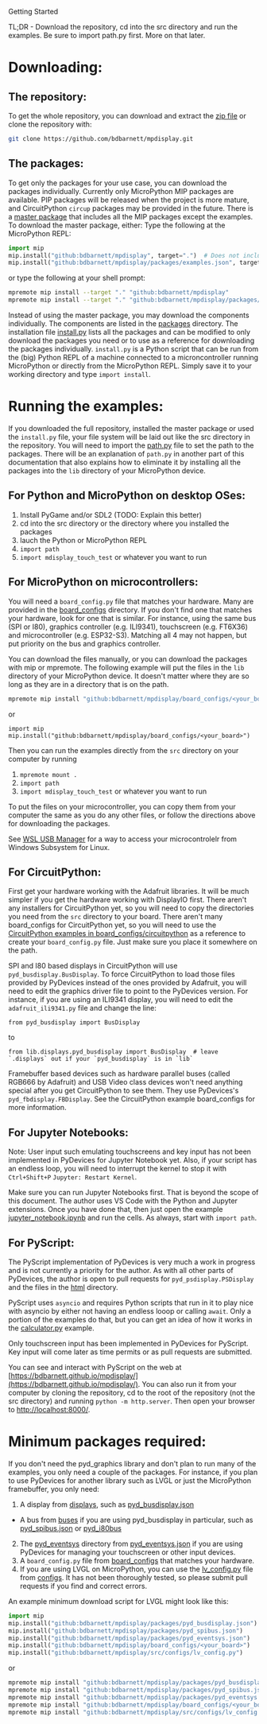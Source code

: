 Getting Started

TL;DR - Download the repository, cd into the src directory and run the examples.  Be sure to import path.py first.  More on that later.

# Downloading:
## The repository:
To get the whole repository, you can download and extract the [zip file](https://github.com/bdbarnett/mpdisplay/archive/refs/heads/main.zip) or clone the repository with:
```bash
git clone https://github.com/bdbarnett/mpdisplay.git
```

## The packages:
To get only the packages for your use case, you can download the packages individually.  Currently only MicroPython MIP packages are available.  PIP packages will be released when the project is more mature, and CircuitPython `circup` packages may be provided in the future.  There is a [master package](../package.json) that includes all the MIP packages except the examples.  To download the master package, either:
Type the following at the MicroPython REPL:
```python
import mip
mip.install("github:bdbarnett/mpdisplay", target=".")  # Does not include examples
mip.install("github:bdbarnett/mpdisplay/packages/examples.json", target=".")  # Optional examples
```
or type the following at your shell prompt:
```bash
mpremote mip install --target "." "github:bdbarnett/mpdisplay"
mpremote mip install --target "." "github:bdbarnett/mpdisplay/packages/examples.json"
```

Instead of using the master package, you may download the components individually.  The components are listed in the [packages](../packages) directory.  The installation file [install.py](../install.py) lists all the packages and can be modified to only download the packages you need or to use as a reference for downloading the packages individually.  `install.py` is a Python script that can be run from the (big) Python REPL of a machine connected to a microncontroller running MicroPython or directly from the MicroPython REPL.  Simply save it to your working directory and type `import install`.

# Running the examples:
If you downloaded the full repository, installed the master package or used the `install.py` file, your file system will be laid out like the src directory in the repository.  You will need to import the [path.py](../src/path.py) file to set the path to the packages.  There will be an explanation of `path.py` in another part of this documentation that also explains how to eliminate it by installing all the packages into the `lib` directory of your MicroPython device.

## For Python and MicroPython on desktop OSes:
1.  Install PyGame and/or SDL2 (TODO: Explain this better)
2.  cd into the src directory or the directory where you installed the packages
3.  lauch the Python or MicroPython REPL
4.  `import path`
5.  `import mdisplay_touch_test` or whatever you want to run

## For MicroPython on microcontrollers:
You will need a `board_config.py` file that matches your hardware.  Many are provided in the [board_configs](../board_configs) directory.  If you don't find one that matches your hardware, look for one that is similar.  For instance, using the same bus (SPI or I80), graphics controller (e.g. ILI9341), touchscreen (e.g. FT6X36) and microcontroller (e.g. ESP32-S3).  Matching all 4 may not happen, but put priority on the bus and graphics controller.

You can download the files manually, or you can download the packages with mip or mpremote.  The following example will put the files in the `lib` directory of your MicroPython device.  It doesn't matter where they are so long as they are in a directory that is on the path.
```bash
mpremote mip install "github:bdbarnett/mpdisplay/board_configs/<your_board>"
```
or
```MicroPython
import mip
mip.install("github:bdbarnett/mpdisplay/board_configs/<your_board>")
```
Then you can run the examples directly from the `src` directory on your computer by running 
1. `mpremote mount .`
2. `import path`
3. `import mdisplay_touch_test` or whatever you want to run

To put the files on your microcontroller, you can copy them from your computer the same as you do any other files, or follow the directions above for downloading the packages.

See [WSL USB Manager](https://gitlab.com/alelec/wsl-usb-gui) for a way to access your microcontrolelr from Windows Subsystem for Linux.

## For CircuitPython:
First get your hardware working with the Adafruit libraries.  It will be much simpler if you get the hardware working with DisplayIO first.  There aren't any installers for CircuitPython yet, so you will need to copy the directories you need from the `src` directory to your board.  There aren't many board_configs for CircuitPython yet, so you will need to use the [CircuitPython examples in board_configs/circuitpython](../board_configs/circuitpython) as a reference to create your `board_config.py` file.  Just make sure you place it somewhere on the path.

SPI and I80 based displays in CircuitPython will use `pyd_busdisplay.BusDisplay`.  To force CircuitPython to load those files provided by PyDevices instead of the ones provided by Adafruit, you will need to edit the graphics driver file to point to the PyDevices version.  For instance, if you are using an ILI9341 display, you will need to edit the `adafruit_ili9341.py` file and change the line:
```
from pyd_busdisplay import BusDisplay
```
to 
```
from lib.displays.pyd_busdisplay import BusDisplay  # leave `.displays` out if your `pyd_busdisplay` is in `lib`
```

Framebuffer based devices such as hardware parallel buses (called RGB666 by Adafruit) and USB Video class devices won't need anything special after you get CircuitPython to see them.  They use PyDevices's `pyd_fbdisplay.FBDisplay`.  See the CircuitPython example board_configs for more information.

## For Jupyter Notebooks:
Note:  User input such emulating touchscreens and key input has not been implemented in PyDevices for Jupyter Notebook yet.  Also, if your script has an endless loop, you will need to interrupt the kernel to stop it with `Ctrl+Shift+P` `Jupyter: Restart Kernel`.

Make sure you can run Jupyter Notebooks first.  That is beyond the scope of this document.  The author uses VS Code with the Python and Jupyter extensions.  Once you have done that, then just open the example [jupyter_notebook.ipynb](../src/utils/jupyter_notebook.ipynb) and run the cells.  As always, start with `import path`.

## For PyScript:
The PyScript implementation of PyDevices is very much a work in progress and is not currently a priority for the author.  As with all other parts of PyDevices, the author is open to pull requests for `pyd_psdisplay.PSDisplay` and the files in the [html](../html) directory.

PyScript uses `asyncio` and requires Python scripts that run in it to play nice with asyncio by either not having an endless looop or calling `await`.  Only a portion of the examples do that, but you can get an idea of how it works in the [calculator.py](../src/examples/calculator.py) example.

Only touchscreen input has been implemented in PyDevices for PyScript.  Key input will come later as time permits or as pull requests are submitted.

You can see and interact with PyScript on the web at [https://bdbarnett.github.io/mpdisplay/](https://bdbarnett.github.io/mpdisplay/).  You can also run it from your computer by cloning the repository, cd to the root of the repository (not the src directory) and running `python -m http.server`.  Then open your browser to [http://localhost:8000/](http://localhost:8000/).

# Minimum packages required:
If you don't need the pyd_graphics library and don't plan to run many of the examples, you only need a couple of the packages.  For instance, if you plan to use PyDevices for another library such as LVGL or just the MicroPython framebuffer, you only need:
1.  A display from [displays](../src/lib/displays/), such as [pyd_busdisplay.json](../packages/pyd_busdisplay.json)
  -  A bus from [buses](../src/lib/buses/) if you are using pyd_busdisplay in particular, such as [pyd_spibus.json](../packages/pyd_spibus.json) or [pyd_i80bus](../packages/pyd_i80bus.json)
2.  The [pyd_eventsys](../src/lib/pyd_eventsys/) directory from [pyd_eventsys.json](../packages/pyd_eventsys.json) if you are using PyDevices for managing your touchscreen or other input devices.
3.  A `board_config.py` file from [board_configs](../board_configs/) that matches your hardware.
4.  If you are using LVGL on MicroPython, you can use the [lv_config.py](../src/configs/lv_config.py) file from [configs](../src/configs/).  It has not been thoroughly tested, so please submit pull requests if you find and correct errors.

An example minimum download script for LVGL might look like this:
```python
import mip
mip.install("github:bdbarnett/mpdisplay/packages/pyd_busdisplay.json")
mip.install("github:bdbarnett/mpdisplay/packages/pyd_spibus.json")
mip.install("github:bdbarnett/mpdisplay/packages/pyd_eventsys.json")
mip.install("github:bdbarnett/mpdisplay/board_configs/<your_board>")
mip.install("github:bdbarnett/mpdisplay/src/configs/lv_config.py")
```
or
```bash
mpremote mip install "github:bdbarnett/mpdisplay/packages/pyd_busdisplay.json"
mpremote mip install "github:bdbarnett/mpdisplay/packages/pyd_spibus.json"
mpremote mip install "github:bdbarnett/mpdisplay/packages/pyd_eventsys.json"
mpremote mip install "github:bdbarnett/mpdisplay/board_configs/<your_board>"
mpremote mip install "github:bdbarnett/mpdisplay/src/configs/lv_config.py"
```



